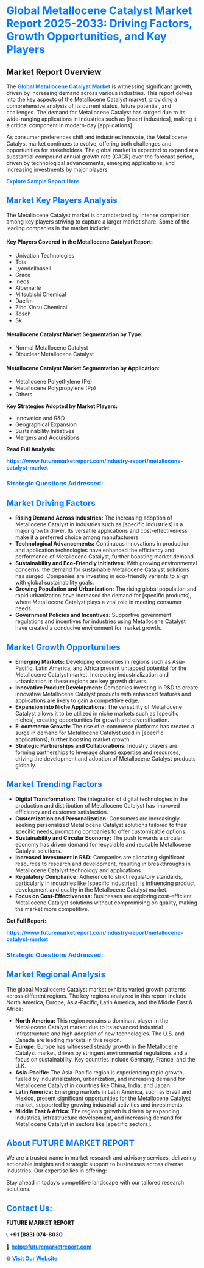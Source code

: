 <h1 style="color: #007BFF;">Global Metallocene Catalyst Market Report 2025-2033: Driving Factors, Growth Opportunities, and Key Players</h1>

<section id="overview">
<h2>Market Report Overview</h2>
<p>The <a href="https://www.futuremarketreport.com/industry-report/metallocene-catalyst-market" style="color: #007BFF; text-decoration: none;"><strong>Global Metallocene Catalyst Market</strong></a> is witnessing significant growth, driven by increasing demand across various industries. This report delves into the key aspects of the Metallocene Catalyst market, providing a comprehensive analysis of its current status, future potential, and challenges. The demand for Metallocene Catalyst has surged due to its wide-ranging applications in industries such as [insert industries], making it a critical component in modern-day [applications].</p>
<p>As consumer preferences shift and industries innovate, the Metallocene Catalyst market continues to evolve, offering both challenges and opportunities for stakeholders. The global market is expected to expand at a substantial compound annual growth rate (CAGR) over the forecast period, driven by technological advancements, emerging applications, and increasing investments by major players.</p>
</section>

<section id="overview">
<p><a href="https://www.futuremarketreport.com/request-sample/reportId=30412" style="color: #007BFF; text-decoration: none;"><strong>Explore Sample Report Here</strong></a></p>
</section>

<section id="key-players">
<h2 style="color: #007BFF;">Market Key Players Analysis</h2>
<p>The Metallocene Catalyst market is characterized by intense competition among key players striving to capture a larger market share. Some of the leading companies in the market include:</p>
<h4>Key Players Covered in the Metallocene Catalyst Report:</h4>
<ul><li>Univation Technologies</li><li>Total</li><li>Lyondellbasell</li><li>Grace</li><li>Ineos</li><li>Albemarle</li><li>Mitsubishi Chemical</li><li>Daelim</li><li>Zibo Xinsu Chemical</li><li>Tosoh</li><li>Sk</li></ul>
<h4>Metallocene Catalyst Market Segmentation by Type:</h4>
<ul><li>Normal Metallocene Catalyst</li><li>Dinuclear Metallocene Catalyst</li></ul>

<h4>Metallocene Catalyst Market Segmentation by Application:</h4>
<ul><li>Metallocene Polyethylene (Pe)</li><li>Metallocene Polypropylene (Pp)</li><li>Others</li></ul>
<p><strong>Key Strategies Adopted by Market Players:</strong></p>
<ul>
<li>Innovation and R&D</li>
<li>Geographical Expansion</li>
<li>Sustainability Initiatives</li>
<li>Mergers and Acquisitions</li>
</ul>
</section>

<section>
<p><strong>Read Full Analysis: </strong></p><a href="https://www.futuremarketreport.com/industry-report/metallocene-catalyst-market" style="color: #007BFF; text-decoration: none;"><strong>https://www.futuremarketreport.com/industry-report/metallocene-catalyst-market</strong></a>
<h3 style="color: #007BFF;">Strategic Questions Addressed:</h3>
</section>

<section id="driving-factors">
<h2 style="color: #007BFF;">Market Driving Factors</h2>
<ul>
<li><strong>Rising Demand Across Industries:</strong> The increasing adoption of Metallocene Catalyst in industries such as [specific industries] is a major growth driver. Its versatile applications and cost-effectiveness make it a preferred choice among manufacturers.</li>
<li><strong>Technological Advancements:</strong> Continuous innovations in production and application technologies have enhanced the efficiency and performance of Metallocene Catalyst, further boosting market demand.</li>
<li><strong>Sustainability and Eco-Friendly Initiatives:</strong> With growing environmental concerns, the demand for sustainable Metallocene Catalyst solutions has surged. Companies are investing in eco-friendly variants to align with global sustainability goals.</li>
<li><strong>Growing Population and Urbanization:</strong> The rising global population and rapid urbanization have increased the demand for [specific products], where Metallocene Catalyst plays a vital role in meeting consumer needs.</li>
<li><strong>Government Policies and Incentives:</strong> Supportive government regulations and incentives for industries using Metallocene Catalyst have created a conducive environment for market growth.</li>
</ul>
</section>

<section id="growth-opportunities">
<h2 style="color: #007BFF;">Market Growth Opportunities</h2>
<ul>
<li><strong>Emerging Markets:</strong> Developing economies in regions such as Asia-Pacific, Latin America, and Africa present untapped potential for the Metallocene Catalyst market. Increasing industrialization and urbanization in these regions are key growth drivers.</li>
<li><strong>Innovative Product Development:</strong> Companies investing in R&D to create innovative Metallocene Catalyst products with enhanced features and applications are likely to gain a competitive edge.</li>
<li><strong>Expansion into Niche Applications:</strong> The versatility of Metallocene Catalyst allows it to be utilized in niche markets such as [specific niches], creating opportunities for growth and diversification.</li>
<li><strong>E-commerce Growth:</strong> The rise of e-commerce platforms has created a surge in demand for Metallocene Catalyst used in [specific applications], further boosting market growth.</li>
<li><strong>Strategic Partnerships and Collaborations:</strong> Industry players are forming partnerships to leverage shared expertise and resources, driving the development and adoption of Metallocene Catalyst products globally.</li>
</ul>
</section>

<section id="trending-factors">
<h2 style="color: #007BFF;">Market Trending Factors</h2>
<ul>
<li><strong>Digital Transformation:</strong> The integration of digital technologies in the production and distribution of Metallocene Catalyst has improved efficiency and customer satisfaction.</li>
<li><strong>Customization and Personalization:</strong> Consumers are increasingly seeking personalized Metallocene Catalyst solutions tailored to their specific needs, prompting companies to offer customizable options.</li>
<li><strong>Sustainability and Circular Economy:</strong> The push towards a circular economy has driven demand for recyclable and reusable Metallocene Catalyst solutions.</li>
<li><strong>Increased Investment in R&D:</strong> Companies are allocating significant resources to research and development, resulting in breakthroughs in Metallocene Catalyst technology and applications.</li>
<li><strong>Regulatory Compliance:</strong> Adherence to strict regulatory standards, particularly in industries like [specific industries], is influencing product development and quality in the Metallocene Catalyst market.</li>
<li><strong>Focus on Cost-Effectiveness:</strong> Businesses are exploring cost-efficient Metallocene Catalyst solutions without compromising on quality, making the market more competitive.</li>
</ul>
</section>

<section>
<p><strong>Get Full Report: </strong></p><a href="https://www.futuremarketreport.com/industry-report/metallocene-catalyst-market" style="color: #007BFF; text-decoration: none;"><strong>https://www.futuremarketreport.com/industry-report/metallocene-catalyst-market</strong></a>
<h3 style="color: #007BFF;">Strategic Questions Addressed:</h3>
</section>


<section id="regional-analysis">
<h2 style="color: #007BFF;">Market Regional Analysis</h2>
<p>The global Metallocene Catalyst market exhibits varied growth patterns across different regions. The key regions analyzed in this report include North America, Europe, Asia-Pacific, Latin America, and the Middle East & Africa:</p>
<ul>
<li><strong>North America:</strong> This region remains a dominant player in the Metallocene Catalyst market due to its advanced industrial infrastructure and high adoption of new technologies. The U.S. and Canada are leading markets in this region.</li>
<li><strong>Europe:</strong> Europe has witnessed steady growth in the Metallocene Catalyst market, driven by stringent environmental regulations and a focus on sustainability. Key countries include Germany, France, and the U.K.</li>
<li><strong>Asia-Pacific:</strong> The Asia-Pacific region is experiencing rapid growth, fueled by industrialization, urbanization, and increasing demand for Metallocene Catalyst in countries like China, India, and Japan.</li>
<li><strong>Latin America:</strong> Emerging markets in Latin America, such as Brazil and Mexico, present significant opportunities for the Metallocene Catalyst market, supported by growing industrial activities and investments.</li>
<li><strong>Middle East & Africa:</strong> The region’s growth is driven by expanding industries, infrastructure development, and increasing demand for Metallocene Catalyst in sectors like [specific sectors].</li>
</ul>
</section>

<footer>
<h2 style="color: #007BFF;">About FUTURE MARKET REPORT</h2>
<p>We are a trusted name in market research and advisory services, delivering actionable insights and strategic support to businesses across diverse industries. Our expertise lies in offering:</p>

<p>Stay ahead in today’s competitive landscape with our tailored research solutions.</p>

<h2 style="color: #007BFF;">Contact Us:</h2>
<p><strong>FUTURE MARKET REPORT</strong></p>
<p>📞 <strong>+91 (883) 074-8030</strong></p>
<p>📧 <strong><a href="mailto:help@futuremarketreport.com" style="color: #007BFF;">help@futuremarketreport.com</a></strong></p>
<p>🌐 <strong><a href="https://www.futuremarketreport.com/" style="color: #007BFF;">Visit Our Website</a></strong></p>
</footer>